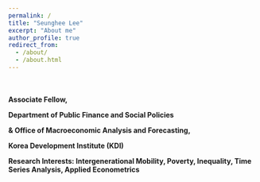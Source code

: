 ```yaml
---
permalink: /
title: "Seunghee Lee"
excerpt: "About me"
author_profile: true
redirect_from: 
  - /about/
  - /about.html
---
```

   ㅤ
   
   
<b> Associate Fellow, 

Department of Public Finance and Social Policies

& Office of Macroeconomic Analysis and Forecasting,

Korea Development Institute (KDI)

Research Interests:  Intergenerational Mobility, Poverty, Inequality, Time Series Analysis, Applied Econometrics </b>

